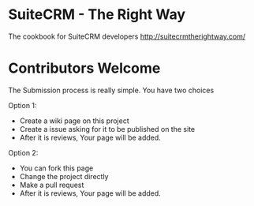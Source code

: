 SuiteCRM - The Right Way
====

The cookbook for SuiteCRM developers http://suitecrmtherightway.com/

Contributors Welcome
====

The Submission process is really simple. You have two choices

Option 1:
* Create a wiki page on this project
* Create a issue asking for it to be published on the site
* After it is reviews, Your page will be added.

Option 2:
* You can fork this page
* Change the project directly
* Make a pull request
* After it is reviews, Your page will be added.


